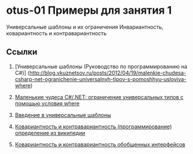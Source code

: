 # otus-01 Примеры для занятия 1

Универсальные шаблоны и их ограничения 
Инвариантность, ковариантность и контравариантность

## Ссылки

1. [Универсальные шаблоны (Руководство по программированию на C#)] (http://blog.vkuznetsov.ru/posts/2012/04/19/malenkie-chudesa-csharp-net-ogranichenie-universalnyh-tipov-s-pomoshhyu-usloviya-where)

2. [Маленькие чудеса C#/.NET: ограничение универсальных типов с помощью условия where](https://docs.microsoft.com/ru-ru/dotnet/csharp/programming-guide/generics/)

3. [Введение в универсальные шаблоны](https://docs.microsoft.com/ru-ru/dotnet/csharp/programming-guide/generics/introduction-to-generics)

4. [Ковариантность и контравариантность (программирование) определение из википедии](https://ru.wikipedia.org/wiki/%D0%9A%D0%BE%D0%B2%D0%B0%D1%80%D0%B8%D0%B0%D0%BD%D1%82%D0%BD%D0%BE%D1%81%D1%82%D1%8C_%D0%B8_%D0%BA%D0%BE%D0%BD%D1%82%D1%80%D0%B0%D0%B2%D0%B0%D1%80%D0%B8%D0%B0%D0%BD%D1%82%D0%BD%D0%BE%D1%81%D1%82%D1%8C_(%D0%BF%D1%80%D0%BE%D0%B3%D1%80%D0%B0%D0%BC%D0%BC%D0%B8%D1%80%D0%BE%D0%B2%D0%B0%D0%BD%D0%B8%D0%B5))

5. [Ковариантность и контравариантность обобщенных интерфейсов](https://metanit.com/sharp/tutorial/3.27.php)